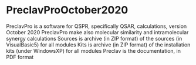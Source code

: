 # PreclavProOctober2020
PreclavPro is a software for QSPR, specifically QSAR, calculations, version October 2020 PreclavPro make also molecular similarity and intramolecular synergy calculations Sources is archive (in ZIP format) of the sources (in VisualBasic5) for all modules Kits is archive (in ZIP format) of the installation kits (under WindowsXP) for all modules Preclav is the documentation, in PDF format

